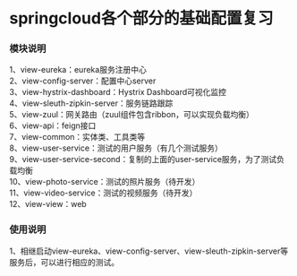 # springcloud各个部分的基础配置复习

### 模块说明
1、view-eureka：eureka服务注册中心<br>
2、view-config-server：配置中心server<br>
3、view-hystrix-dashboard：Hystrix Dashboard可视化监控<br>
4、view-sleuth-zipkin-server：服务链路跟踪<br>
5、view-zuul：网关路由（zuul组件包含ribbon，可以实现负载均衡）<br>
6、view-api：feign接口<br>
7、view-common：实体类、工具类等<br>
8、view-user-service：测试的用户服务（有几个测试服务）<br>
9、view-user-service-second：复制的上面的user-service服务，为了测试负载均衡<br>
10、view-photo-service：测试的照片服务（待开发）<br>
11、view-video-service：测试的视频服务（待开发）<br>
12、view-view：web<br>

### 使用说明
1、相继启动view-eureka、view-config-server、view-sleuth-zipkin-server等服务后，可以进行相应的测试。

